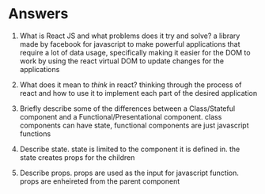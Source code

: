 # Answers

1.  What is React JS and what problems does it try and solve?
    a library made by facebook for javascript to make powerful applications that require a lot of data usage, specifically making it easier for the DOM to work by using the react virtual DOM to update changes for the applications

1.  What does it mean to _think_ in react?
    thinking through the process of react and how to use it to implement each part of the desired application

1.  Briefly describe some of the differences between a Class/Stateful component and a Functional/Presentational component.
    class components can have state, functional components are just javascript functions

1.  Describe state.
    state is limited to the component it is defined in. the state creates props for the children

1.  Describe props.
    props are used as the input for javascript function.
    props are enheireted from the parent component
